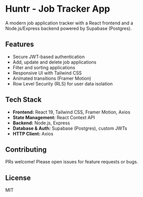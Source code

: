 # Huntr - Job Tracker App

A modern job application tracker with a React frontend and a Node.js/Express backend powered by Supabase (Postgres).

## Features

- Secure JWT-based authentication
- Add, update and delete job applications
- Filter and sorting applications
- Responsive UI with Tailwind CSS
- Animated transitions (Framer Motion)
- Row Level Security (RLS) for user data isolation

## Tech Stack

- **Frontend:** React 19, Tailwind CSS, Framer Motion, Axios
- **State Management:** React Context API
- **Backend:** Node.js, Express
- **Database & Auth:** Supabase (Postgres), custom JWTs
- **HTTP Client:** Axios

## Contributing
PRs welcome! Please open issues for feature requests or bugs.

## License
MIT

